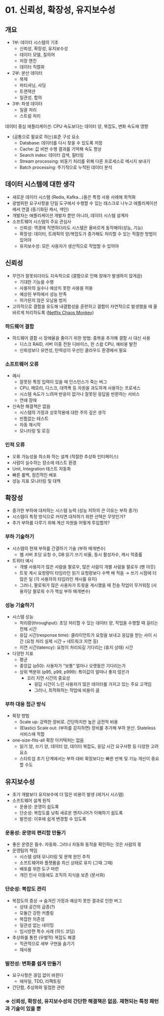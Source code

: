 # 01. 신뢰성, 확장성, 유지보수성

## 개요

- 1부: 데이터 시스템의 기초
    - 신뢰성, 확장성, 유지보수성
    - 데이터 모델, 질의어
    - 저장 엔진
    - 데이터 직렬화
- 2부: 분산 데이터
    - 복제
    - 파티셔닝, 샤딩
    - 트랜잭션
    - 일관성, 합의
- 3부: 파생 데이터
    - 일괄 처리
    - 스트림 처리
    

데이터 중심 애플리케이션: CPU 속도보다는 데이터 양, 복잡도, 변화 속도에 영향

- (공통으로 필요로 하는)표준 구성 요소
    - Database: 데이터를 다시 찾을 수 있도록 저장
    - Cache: 값 비싼 수행 결과를 기억해 속도 향상
    - Search index: 데이터 검색, 필터링
    - Stream processing: 비동기 처리를 위해 다른 프로세스로 메시지 보내기
    - Batch processing: 주기적으로 누적된 데이터 분석
    

## 데이터 시스템에 대한 생각

- 새로운 데이터 시스템 (Redis, Kafka...)들은 특정 사용 사례에 최적화
- 광범위한 요구사항을 단일 도구에서 수행할 수 있는 태스크로 나누고 애플리케이션에서 연결 (동기화된 캐시, 색인)
- 개발자는 애플리케이션 개발자 뿐만 아니라, 데이터 시스템 설계자
- 소프트웨어 시스템의 주요 관심사
    - 신뢰성: 역경에 직면하더라도 시스템은 올바르게 동작해야(성능, 기능)
    - 확장성: 데이터, 트래픽의 양/복잡도가 증가해도 처리할 수 있는 적절한 방법이 있어야
    - 유지보수성: 모든 사용자가 생산적으로 작업할 수 있어야

## 신뢰성

- 무언가 잘못되더라도 지속적으로 (결함으로 인해 장애가 발생하지 않게끔)
    - 기대한 기능을 수행
    - 사용자의 실수나 예상치 못한 사용을 허용
    - 예상된 부하에서 성능 만족
    - 허가된지 않은 오남용 방지
- 고의적으로 결함을 유도해 내결함성을 훈련하고 결함이 자연적으로 발생했을 때 올바르게 처리하도록 ([Netflix Chaos Monkey](https://github.com/Netflix/chaosmonkey))

### 하드웨어 결함

- 하드웨어 결함 시 장애율을 줄이기 위한 방법: 중복을 추가해 결함 시 대신 사용
    - 디스크 RAID, 서버 이중 전원 디바이스, 한 스왑 CPU, 예비용 발전
    - 신뢰성보다 유연성, 탄력성이 우선인 클라우드 환경에서 필요

### 소프트웨어 오류

- 예시
    - 잘못된 특정 입력이 있을 때 인스턴스가 죽는 버그
    - CPU, 메모리, 디스크, 대역폭 등 자원을 과도하게 사용하는 프로세스
    - 시스템 속도가 느려져 반응이 없거나 잘못된 응답을 반환하는 서비스
    - 연쇄 장애
- 신속한 해결책은 없음
    - 시스템의 가정과 상호작용에 대한 주의 깊은 생각
    - 빈틈없는 테스트
    - 자동 재시작
    - 모니터링 및 로깅

### 인적 오류

- 오류 가능성을 최소화 하는 설계 (적절한 추상화 인터페이스)
- 사람이 실수하는 장소에 테스트 환경
- Unit, Integration 테스트 자동화
- 빠른 롤백, 점진적인 배포
- 성능 지표 모니터링 및 대책

## 확장성

- 증가한 부하에 대처하는 시스템 능력 (성능 저하의 큰 이유는 부하 증가)
- 시스템이 특정 방식으로 커지면 대처하기 위한 선택은 무엇인가?
- 추가 부하를 다루기 위해 계산 자원을 어떻게 투입할까?

### 부하 기술하기

- 시스템의 현재 부하를 간결하기 기술 (부하 매개변수)
    - 웹 서버 초당 요청 수, DB 읽기 쓰기 비율, 동시 활성자수, 캐시 적중률
- 트위터 예시
    - 개별 사용자가 많은 사람을 팔로우, 많은 사람이 개별 사람을 팔로우 (팬 아웃)
    - 트윗 게시 요청량이 타임라인 읽기 요청량보다 수백 배 적음 → 쓰기 시점에 더 많은 일 (각 사용자의 타임라인 캐시를 유지)
    - 그러나, 팔로워가 많은 사용자가 트윗을 게시했을 때 전송 작업이 무거워짐 (사용자당 팔로워 수가 핵심 부하 매개변수)

### 성능 기술하기

- 시스템 성능
    - 처리량(throughput): 초당 처리할 수 있는 데이터 양, 작업을 수행할 때 걸리는 전체 시간
    - 응답 시간(response time): 클라이언트가 요청을 보내고 응답을 받는 사이 시간 (요청 처리 실제 시간 + 네트워크 지연 등)
    - 지연 시간(latency): 요청이 처리되길 기다리는 (휴지 상태) 시간
- 다양한 지표
    - 평균
    - 중앙값 (p50): 사용자가 “보통” 얼마나 오랫동안 기다리는가
    - 상위 백분위 (p95, p99, p999): 특이값이 얼마나 좋지 않은가
        - 꼬리 지연 시간의 중요성
            - 응답 시간이 느린 사용자가 많은 데이터를 가지고 있는 주요 고객임
            - 그러나, 최적화하는 작업에 비용이 큼

### 부하 대응 접근 방식

- 확장 방법
    - Scale up: 강력한 장비로. 간단하지만 높은 금전적 비용
    - (Elastic) Scale out: (부하를 감지하면) 장비를 추가해 부하 분산. Stateless 서비스에 적합
- one-size-fits-all 확장 아키텍처는 없음
    - 읽기 양, 쓰기 양, 데이터 양, 데이터 복잡도, 응답 시간 요구사항 등 다양한 고려 요소
    - 스타트업 초기 단계에서는 부하 대비 확장보다는 빠른 반복 및 기능 개선이 중요할 수도

## 유지보수성

- 초기 개발보다 유지보수에 더 많은 비용이 발생 (레거시 시스템)
- 소프트웨어 설계 원칙
    - 운용성: 운영이 쉽도록
    - 단순성: 복잡도를 낮춰 새로운 엔지니어가 이해하기 쉽도록
    - 발전성: 이후에 쉽게 변경할 수 있도록

### 운용성: 운영의 편리함 만들기

- 좋은 운영은 필수. 자동화. 그러나 자동화 동작을 확인하는 것은 사람의 몫
- 운영팀의 책임
    - 시스템 상태 모니터링 및 문제 원인 추적
    - 소프트웨어와 플랫폼을 최신 상태로 유지 (그때 그때)
    - 배포를 위한 도구 마련
    - 개인 인사 이동에도 조직의 지식을 보존 (문서화)

### 단순성: 복잡도 관리

- 복잡도의 증상 → 숨겨진 가정과 예상치 못한 결과로 인한 버그
    - 상태 공간의 급증(?)
    - 모듈간 강한 커플링
    - 복잡한 의존성
    - 일관성 없는 네이밍
    - 임시방편 특수 사례 (하드 코딩)
- 추상화를 통한 (우발적) 복잡도 해결
    - 직관적으로 세부 구현을 숨기기
    - 재사용

### 발전성: 변화를 쉽게 만들기

- 요구사항은 끊임 없이 바뀐다
    - 애자일, TDD, 리팩토링
- 간단함, 추상화와 밀접한 관련

### ⇒ 신뢰성, 확장성, 유지보수성의 간단한 해결책은 없음. 재현되는 특정 패턴과 기술이 있을 뿐
